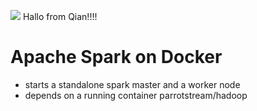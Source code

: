 <img src="https://readthedocs.org/projects/samuroi/badge/?version=latest"> Hallo from Qian!!!!

Apache Spark on Docker
==========

- starts a standalone spark master and a worker node
- depends on a running container parrotstream/hadoop
